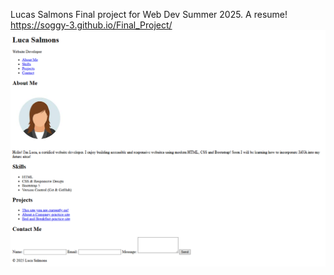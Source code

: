 Lucas Salmons
Final project for Web Dev Summer 2025. A resume!
https://soggy-3.github.io/Final_Project/
![Screenshot of the site](snapshot.png)
